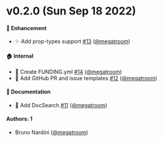 # v0.2.0 (Sun Sep 18 2022)

#### 🚀 Enhancement

- ✨ Add prop-types support [#13](https://github.com/megatroom/components-to-markdown/pull/13) ([@megatroom](https://github.com/megatroom))

#### 🏠 Internal

- 💸 Create FUNDING.yml [#14](https://github.com/megatroom/components-to-markdown/pull/14) ([@megatroom](https://github.com/megatroom))
- 📝  Add GitHub PR and issue templates [#12](https://github.com/megatroom/components-to-markdown/pull/12) ([@megatroom](https://github.com/megatroom))

#### 📝 Documentation

- 📝 Add DocSearch [#11](https://github.com/megatroom/components-to-markdown/pull/11) ([@megatroom](https://github.com/megatroom))

#### Authors: 1

- Bruno Nardini ([@megatroom](https://github.com/megatroom))
